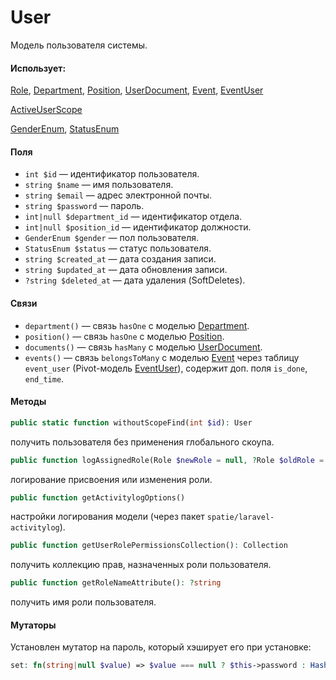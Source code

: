 # User

Модель пользователя системы.

#### Использует:

[Role](/app/Models/Roles/Role.md), [Department](/app/Models/User/Department.md), [Position](/app/Models/User/Position.md), [UserDocument](/app/Models/User/UserDocument.md), [Event](/app/Models/Tasks/Event.md), [EventUser](/app/Models/Tasks/EventUser.md)

[ActiveUserScope](/app/Models/Scopes/ActiveUserScope.md)

[GenderEnum](/app/Enums/User/GenderEnum.md), [StatusEnum](/app/Enums/User/StatusEnum.md)

#### Поля

* `int $id` — идентификатор пользователя.
* `string $name` — имя пользователя.
* `string $email` — адрес электронной почты.
* `string $password` — пароль.
* `int|null $department_id` — идентификатор отдела.
* `int|null $position_id` — идентификатор должности.
* `GenderEnum $gender` — пол пользователя.
* `StatusEnum $status` — статус пользователя.
* `string $created_at` — дата создания записи.
* `string $updated_at` — дата обновления записи.
* `?string $deleted_at` — дата удаления (SoftDeletes).

#### Связи

* `department()` — связь `hasOne` с моделью [Department](/app/Models/User/Department.md).
* `position()` — связь `hasOne` с моделью [Position](/app/Models/User/Position.md).
* `documents()` — связь `hasMany` с моделью [UserDocument](/app/Models/User/UserDocument.md).
* `events()` — связь `belongsToMany` с моделью [Event](/app/Models/Tasks/Event.md) через таблицу `event_user` (Pivot-модель [EventUser](/app/Models/Tasks/EventUser.md)), содержит доп. поля `is_done`, `end_time`.

#### Методы

```php 
public static function withoutScopeFind(int $id): User
``` 

 получить пользователя без применения глобального скоупа.

```php 
public function logAssignedRole(Role $newRole = null, ?Role $oldRole = null)
``` 

 логирование присвоения или изменения роли.

```php 
public function getActivitylogOptions()
``` 

 настройки логирования модели (через пакет `spatie/laravel-activitylog`).

```php 
public function getUserRolePermissionsCollection(): Collection
``` 

 получить коллекцию прав, назначенных роли пользователя.

```php 
public function getRoleNameAttribute(): ?string
``` 

 получить имя роли пользователя.

#### Мутаторы 

Установлен мутатор на пароль, который хэширует его при установке:

```php
set: fn(string|null $value) => $value === null ? $this->password : Hash::make($value),
```
